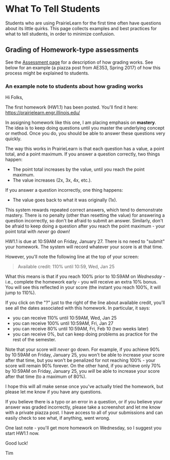 
# What To Tell Students

Students who are using PrairieLearn for the first time often have questions about its little quirks. This page collects examples and best practices for what to tell students, in order to minimize confusion.

## Grading of Homework-type assessments

See the [Assessment page](assessment.md) for a description of how grading works. See below for an example (a piazza post from AE353, Spring 2017) of how this process might be explained to students.


### An example note to students about how grading works

Hi Folks,

The first homework (HW1.1) has been posted. You'll find it here:
<a href="https://prairielearn.engr.illinois.edu/">https://prairielearn.engr.illinois.edu/</a>

In assigning homework like this one, I am placing emphasis on <strong>mastery</strong>. The idea is to keep doing questions until you master the underlying concept or method. Once you do, you should be able to answer these questions very quickly.

The way this works in PrairieLearn is that each question has a value, a point total, and a point maximum. If you answer a question correctly, two things happen:

<ul><li>The point total increases by the value, until you reach the point maximum.</li><li>The value increases (2x, 3x, 4x, etc.).</li></ul>

If you answer a question incorrectly, one thing happens:

<ul><li>The value goes back to what it was originally (1x).</li></ul>

This system rewards repeated correct answers, which tend to demonstrate mastery. There is no penalty (other than resetting the value) for answering a question incorrectly, so don't be afraid to submit an answer. Similarly, don't be afraid to keep doing a question after you reach the point maximum - your point total with <em>never</em> go down!

HW1.1 is due at 10:59AM on Friday, January 27. There is no need to "submit" your homework. The system will record whatever your score is at that time.

However, you'll note the following line at the top of your screen:

<blockquote>
Available credit: 110% until 10:59, Wed, Jan 25
</blockquote>

What this means is that if you reach 100% prior to 10:59AM on <em>Wednesday</em> - i.e., complete the homework early - you will receive an extra 10% bonus. You will see this reflected in your score (the instant you reach 100%, it will jump to 110%).

If you click on the "?" just to the right of the line about available credit, you'll see all the dates associated with this homework. In particular, it says:

<ul><li>you can receive 110% until 10:59AM, Wed, Jan 25</li><li>you can receive 100% until 10:59AM, Fri, Jan 27</li><li>you can receive 80% until 10:59AM, Fri, Feb 10 (two weeks later)</li><li>you can receive 0%, but can keep doing problems as practice for the rest of the semester.</li></ul>

Note that your score will <em>never</em> go down. For example, if you achieve 90% by 10:59AM on Friday, January 25, you won't be able to increase your score after that time, but you won't be penalized for not reaching 100% - your score will remain 90% forever. On the other hand, if you achieve only 70% by 10:59AM on Friday, January 25, you <em>will</em> be able to increase your score after that time (to a maximum of 80%).

I hope this will all make sense once you've actually tried the homework, but please let me know if you have any questions.

If you believe there is a typo or an error in a question, or if you believe your answer was graded incorrectly, please take a screenshot and let me know with a private piazza post. I have access to all of your submissions and can easily check to see what, if anything, went wrong.

One last note - you'll get more homework on Wednesday, so I suggest you start HW1.1 now.

Good luck!

Tim
